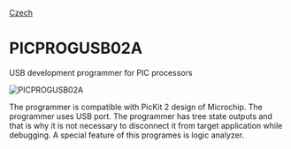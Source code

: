
[Czech](./README.cs.md)
<!--- module --->
# PICPROGUSB02A
<!--- Emodule --->

<!--- subtitle --->USB development programmer for PIC processors<!--- Esubtitle --->

![PICPROGUSB02A](/doc/img/PICPROGUSB02A_QRcode.png)

<!--- description --->The programmer is compatible with PicKit 2 design of Microchip. The programmer uses USB port. The programmer has tree state outputs and that is why it is not necessary to disconnect it from target application while debugging. A special feature of this programes is logic analyzer.<!--- Edescription --->
            